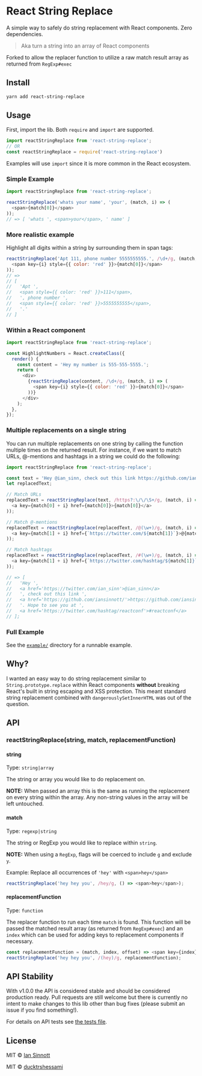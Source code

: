# React String Replace

A simple way to safely do string replacement with React components. Zero dependencies.

> Aka turn a string into an array of React components

Forked to allow the replacer function to utilize a raw match result array as returned from `RegExp#exec`

## Install

```sh
yarn add react-string-replace
```


## Usage

First, import the lib. Both `require` and `import` are supported.

```js
import reactStringReplace from 'react-string-replace';
// OR
const reactStringReplace = require('react-string-replace')
```

Examples will use `import` since it is more common in the React ecosystem.

### Simple Example

```js
import reactStringReplace from 'react-string-replace';

reactStringReplace('whats your name', 'your', (match, i) => (
  <span>{match[0]}</span>
));
// => [ 'whats ', <span>your</span>, ' name' ]
```

### More realistic example

Highlight all digits within a string by surrounding them in span tags:

```js
reactStringReplace('Apt 111, phone number 5555555555.', /\d+/g, (match, i) => (
  <span key={i} style={{ color: 'red' }}>{match[0]}</span>
));
// =>
// [
//   'Apt ',
//   <span style={{ color: 'red' }}>111</span>,
//   ', phone number ',
//   <span style={{ color: 'red' }}>5555555555</span>,
//   '.'
// ]
```

### Within a React component

```js
import reactStringReplace from 'react-string-replace';

const HighlightNumbers = React.createClass({
  render() {
    const content = 'Hey my number is 555-555-5555.';
    return (
      <div>
        {reactStringReplace(content, /\d+/g, (match, i) => (
          <span key={i} style={{ color: 'red' }}>{match[0]}</span>
        ))}
      </div>
    );
  },
});
```

### Multiple replacements on a single string

You can run multiple replacements on one string by calling the function multiple times on the returned result. For instance, if we want to match URLs, @-mentions and hashtags in a string we could do the following:

```js
import reactStringReplace from 'react-string-replace';

const text = 'Hey @ian_sinn, check out this link https://github.com/iansinnott/ Hope to see you at #reactconf';
let replacedText;

// Match URLs
replacedText = reactStringReplace(text, /https?:\/\/\S+/g, (match, i) => (
  <a key={match[0] + i} href={match[0]}>{match[0]}</a>
));

// Match @-mentions
replacedText = reactStringReplace(replacedText, /@(\w+)/g, (match, i) => (
  <a key={match[1] + i} href={`https://twitter.com/${match[1]}`}>@{match[1]}</a>
));

// Match hashtags
replacedText = reactStringReplace(replacedText, /#(\w+)/g, (match, i) => (
  <a key={match[1] + i} href={`https://twitter.com/hashtag/${match[1]}`}>#{match[1]}</a>
));

// => [
//   'Hey ',
//   <a href='https://twitter.com/ian_sinn'>@ian_sinn</a>
//   ', check out this link ',
//   <a href='https://github.com/iansinnott/'>https://github.com/iansinnott/</a>,
//   '. Hope to see you at ',
//   <a href='https://twitter.com/hashtag/reactconf'>#reactconf</a>
// ];
```

### Full Example

See the [`example/`](https://github.com/iansinnott/react-string-replace/tree/master/example) directory for a runnable example.

## Why?

I wanted an easy way to do string replacement similar to `String.prototype.replace` within React components **without** breaking React's built in string escaping and XSS protection. This meant standard string replacement combined with `dangerouslySetInnerHTML` was out of the question.

## API

### reactStringReplace(string, match, replacementFunction)

#### string

Type: `string|array`

The string or array you would like to do replacement on.

**NOTE:** When passed an array this is the same as running the replacement on every string within the array. Any non-string values in the array will be left untouched.

#### match

Type: `regexp|string`

The string or RegExp you would like to replace within `string`. 

**NOTE:** When using a `RegExp`, flags will be coerced to include `g` and exclude `y`.

Example: Replace all occurrences of `'hey'` with `<span>hey</span>`

```js
reactStringReplace('hey hey you', /hey/g, () => <span>hey</span>);
```

#### replacementFunction

Type: `function`

The replacer function to run each time `match` is found. This function will be passed the matched result array (as returned from `RegExp#exec`) and an `index` which can be used for adding keys to replacement components if necessary.

```js
const replacementFunction = (match, index, offset) => <span key={index}>{match}</span>;
reactStringReplace('hey hey you', /(hey)/g, replacementFunction);
```

## API Stability

With v1.0.0 the API is considered stable and should be considered production ready. Pull requests are still welcome but there is currently no intent to make changes to this lib other than bug fixes (please submit an issue if you find something!).

For details on API tests see [the tests file](./test.js).

## License

MIT © [Ian Sinnott](https://github.com/iansinnott)

MIT © [ducktrshessami](https://github.com/ducktrshessami)
